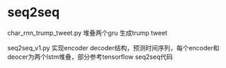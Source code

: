 # seq2seq
char_rnn_trump_tweet.py  堆叠两个gru 生成trump tweet

seq2seq_v1.py 实现encoder decoder结构，预测时间序列，每个encoder和deocer为两个lstm堆叠，部分参考tensorflow seq2seq代码

